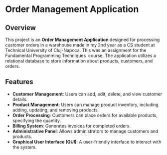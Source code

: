 # Order Management Application

## Overview

This project is an **Order Management Application** designed for processing customer orders in a warehouse made in my 2nd year as a CS student at Technical University of Cluj-Napoca. This was an assignment for the Fundamental Programming Techniques  course. The application utilizes a relational database to store information about products, customers, and orders.

## Features

- **Customer Management**: Users can add, edit, delete, and view customer details.
- **Product Management**: Users can manage product inventory, including adding, updating, and removing products.
- **Order Processing**: Customers can place orders for available products, specifying the quantity.
- **Billing System**: Generates invoices for completed orders.
- **Administrative Panel**: Allows administrators to manage customers and products.
- **Graphical User Interface (GUI)**: A user-friendly interface to interact with the system.

